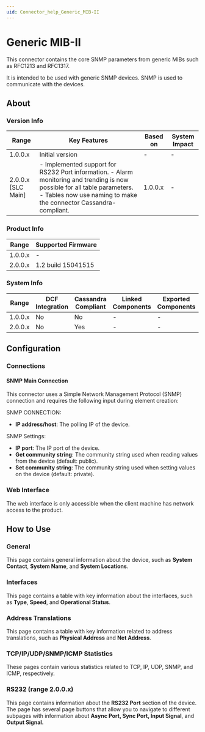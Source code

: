 ```yaml
---
uid: Connector_help_Generic_MIB-II
---
```


# Generic MIB-II

This connector contains the core SNMP parameters from generic MIBs such as RFC1213 and RFC1317.

It is intended to be used with generic SNMP devices. SNMP is used to communicate with the devices.

## About

### Version Info

| **Range**            | **Key Features**                                                                                                                                                                                | **Based on** | **System Impact** |
|----------------------|-------------------------------------------------------------------------------------------------------------------------------------------------------------------------------------------------|--------------|-------------------|
| 1.0.0.x              | Initial version                                                                                                                                                                                 | \-           | \-                |
| 2.0.0.x \[SLC Main\] | \- Implemented support for RS232 Port information. - Alarm monitoring and trending is now possible for all table parameters. - Tables now use naming to make the connector Cassandra-compliant. | 1.0.0.x      | \-                |

### Product Info

| Range     | Supported Firmware     |
|-----------|------------------------|
| 1.0.0.x   | \-                     |
| 2.0.0.x   | 1.2 build 15041515     |

### System Info

| Range     | DCF Integration     | Cassandra Compliant     | Linked Components     | Exported Components     |
|-----------|---------------------|-------------------------|-----------------------|-------------------------|
| 1.0.0.x   | No                  | No                      | \-                    | \-                      |
| 2.0.0.x   | No                  | Yes                     | \-                    | \-                      |

## Configuration

### Connections

#### SNMP Main Connection

This connector uses a Simple Network Management Protocol (SNMP) connection and requires the following input during element creation:

SNMP CONNECTION:

- **IP address/host**: The polling IP of the device.

SNMP Settings:

- **IP port**: The IP port of the device.
- **Get community string**: The community string used when reading values from the device (default: public).
- **Set community string**: The community string used when setting values on the device (default: private).

### Web Interface

The web interface is only accessible when the client machine has network access to the product.

## How to Use

### General

This page contains general information about the device, such as **System Contact**, **System Name**, and **System Locations**.

### Interfaces

This page contains a table with key information about the interfaces, such as **Type**, **Speed**, and **Operational Status**.

### Address Translations

This page contains a table with key information related to address translations, such as **Physical Address** and **Net Address**.

### TCP/IP/UDP/SNMP/ICMP Statistics

These pages contain various statistics related to TCP, IP, UDP, SNMP, and ICMP, respectively.

### RS232 (range 2.0.0.x)

This page contains information about the **RS232 Port** section of the device. The page has several page buttons that allow you to navigate to different subpages with information about **Async Port, Sync Port, Input Signal**, and **Output Signal.**

